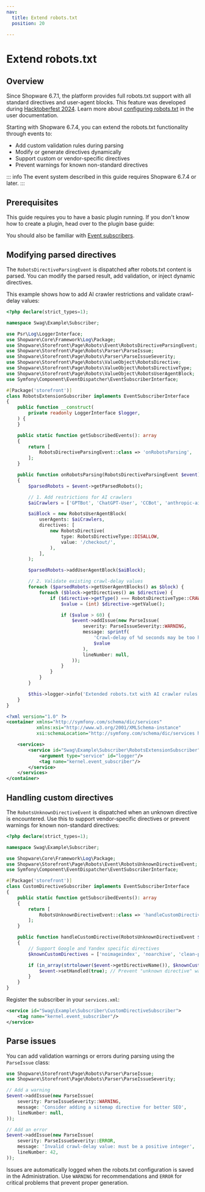 ```yaml
---
nav:
  title: Extend robots.txt
  position: 20

---
```


# Extend robots.txt

## Overview

Since Shopware 6.7.1, the platform provides full robots.txt support with all standard directives and user-agent blocks. This feature was developed during [Hacktoberfest 2024](https://www.shopware.com/en/news/hacktoberfest-2024-outcome-a-robots-txt-for-shopware/). Learn more about [configuring robots.txt](https://docs.shopware.com/en/shopware-6-en/tutorials-and-faq/creation-of-robots-txt) in the user documentation.

Starting with Shopware 6.7.4, you can extend the robots.txt functionality through events to:

* Add custom validation rules during parsing
* Modify or generate directives dynamically
* Support custom or vendor-specific directives
* Prevent warnings for known non-standard directives

::: info
The event system described in this guide requires Shopware 6.7.4 or later.
:::

## Prerequisites

This guide requires you to have a basic plugin running. If you don't know how to create a plugin, head over to the plugin base guide:

<PageRef page="../../plugin-base-guide" />

You should also be familiar with [Event subscribers](../../plugin-fundamentals/listening-to-events).

## Modifying parsed directives

The `RobotsDirectiveParsingEvent` is dispatched after robots.txt content is parsed. You can modify the parsed result, add validation, or inject dynamic directives.

This example shows how to add AI crawler restrictions and validate crawl-delay values:

<Tabs>
<Tab title="RobotsExtensionSubscriber.php">

```php
<?php declare(strict_types=1);

namespace Swag\Example\Subscriber;

use Psr\Log\LoggerInterface;
use Shopware\Core\Framework\Log\Package;
use Shopware\Storefront\Page\Robots\Event\RobotsDirectiveParsingEvent;
use Shopware\Storefront\Page\Robots\Parser\ParseIssue;
use Shopware\Storefront\Page\Robots\Parser\ParseIssueSeverity;
use Shopware\Storefront\Page\Robots\ValueObject\RobotsDirective;
use Shopware\Storefront\Page\Robots\ValueObject\RobotsDirectiveType;
use Shopware\Storefront\Page\Robots\ValueObject\RobotsUserAgentBlock;
use Symfony\Component\EventDispatcher\EventSubscriberInterface;

#[Package('storefront')]
class RobotsExtensionSubscriber implements EventSubscriberInterface
{
    public function __construct(
        private readonly LoggerInterface $logger,
    ) {
    }

    public static function getSubscribedEvents(): array
    {
        return [
            RobotsDirectiveParsingEvent::class => 'onRobotsParsing',
        ];
    }

    public function onRobotsParsing(RobotsDirectiveParsingEvent $event): void
    {
        $parsedRobots = $event->getParsedRobots();

        // 1. Add restrictions for AI crawlers
        $aiCrawlers = ['GPTBot', 'ChatGPT-User', 'CCBot', 'anthropic-ai'];

        $aiBlock = new RobotsUserAgentBlock(
            userAgents: $aiCrawlers,
            directives: [
                new RobotsDirective(
                    type: RobotsDirectiveType::DISALLOW,
                    value: '/checkout/',
                ),
            ],
        );

        $parsedRobots->addUserAgentBlock($aiBlock);

        // 2. Validate existing crawl-delay values
        foreach ($parsedRobots->getUserAgentBlocks() as $block) {
            foreach ($block->getDirectives() as $directive) {
                if ($directive->getType() === RobotsDirectiveType::CRAWL_DELAY) {
                    $value = (int) $directive->getValue();

                    if ($value > 60) {
                        $event->addIssue(new ParseIssue(
                            severity: ParseIssueSeverity::WARNING,
                            message: sprintf(
                                'Crawl-delay of %d seconds may be too high',
                                $value
                            ),
                            lineNumber: null,
                        ));
                    }
                }
            }
        }

        $this->logger->info('Extended robots.txt with AI crawler rules');
    }
}
```

</Tab>

<Tab title="services.xml">

```xml
<?xml version="1.0" ?>
<container xmlns="http://symfony.com/schema/dic/services"
           xmlns:xsi="http://www.w3.org/2001/XMLSchema-instance"
           xsi:schemaLocation="http://symfony.com/schema/dic/services http://symfony.com/schema/dic/services/services-1.0.xsd">

    <services>
        <service id="Swag\Example\Subscriber\RobotsExtensionSubscriber">
            <argument type="service" id="logger"/>
            <tag name="kernel.event_subscriber"/>
        </service>
    </services>
</container>
```

</Tab>
</Tabs>

## Handling custom directives

The `RobotsUnknownDirectiveEvent` is dispatched when an unknown directive is encountered. Use this to support vendor-specific directives or prevent warnings for known non-standard directives:

```php
<?php declare(strict_types=1);

namespace Swag\Example\Subscriber;

use Shopware\Core\Framework\Log\Package;
use Shopware\Storefront\Page\Robots\Event\RobotsUnknownDirectiveEvent;
use Symfony\Component\EventDispatcher\EventSubscriberInterface;

#[Package('storefront')]
class CustomDirectiveSubscriber implements EventSubscriberInterface
{
    public static function getSubscribedEvents(): array
    {
        return [
            RobotsUnknownDirectiveEvent::class => 'handleCustomDirective',
        ];
    }

    public function handleCustomDirective(RobotsUnknownDirectiveEvent $event): void
    {
        // Support Google and Yandex specific directives
        $knownCustomDirectives = ['noimageindex', 'noarchive', 'clean-param'];

        if (in_array(strtolower($event->getDirectiveName()), $knownCustomDirectives, true)) {
            $event->setHandled(true); // Prevent "unknown directive" warning
        }
    }
}
```

Register the subscriber in your `services.xml`:

```xml
<service id="Swag\Example\Subscriber\CustomDirectiveSubscriber">
    <tag name="kernel.event_subscriber"/>
</service>
```

## Parse issues

You can add validation warnings or errors during parsing using the `ParseIssue` class:

```php
use Shopware\Storefront\Page\Robots\Parser\ParseIssue;
use Shopware\Storefront\Page\Robots\Parser\ParseIssueSeverity;

// Add a warning
$event->addIssue(new ParseIssue(
    severity: ParseIssueSeverity::WARNING,
    message: 'Consider adding a sitemap directive for better SEO',
    lineNumber: null,
));

// Add an error
$event->addIssue(new ParseIssue(
    severity: ParseIssueSeverity::ERROR,
    message: 'Invalid crawl-delay value: must be a positive integer',
    lineNumber: 42,
));
```

Issues are automatically logged when the robots.txt configuration is saved in the Administration. Use `WARNING` for recommendations and `ERROR` for critical problems that prevent proper generation.
